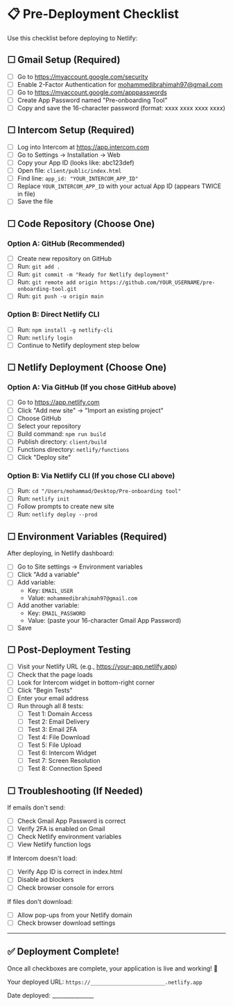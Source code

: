 # 📋 Pre-Deployment Checklist

Use this checklist before deploying to Netlify:

## ☐ Gmail Setup (Required)

- [ ] Go to https://myaccount.google.com/security
- [ ] Enable 2-Factor Authentication for mohammedibrahimah97@gmail.com
- [ ] Go to https://myaccount.google.com/apppasswords
- [ ] Create App Password named "Pre-onboarding Tool"
- [ ] Copy and save the 16-character password (format: xxxx xxxx xxxx xxxx)

## ☐ Intercom Setup (Required)

- [ ] Log into Intercom at https://app.intercom.com
- [ ] Go to Settings → Installation → Web
- [ ] Copy your App ID (looks like: abc123def)
- [ ] Open file: `client/public/index.html`
- [ ] Find line: `app_id: "YOUR_INTERCOM_APP_ID"`
- [ ] Replace `YOUR_INTERCOM_APP_ID` with your actual App ID (appears TWICE in file)
- [ ] Save the file

## ☐ Code Repository (Choose One)

### Option A: GitHub (Recommended)
- [ ] Create new repository on GitHub
- [ ] Run: `git add .`
- [ ] Run: `git commit -m "Ready for Netlify deployment"`
- [ ] Run: `git remote add origin https://github.com/YOUR_USERNAME/pre-onboarding-tool.git`
- [ ] Run: `git push -u origin main`

### Option B: Direct Netlify CLI
- [ ] Run: `npm install -g netlify-cli`
- [ ] Run: `netlify login`
- [ ] Continue to Netlify deployment step below

## ☐ Netlify Deployment (Choose One)

### Option A: Via GitHub (If you chose GitHub above)
- [ ] Go to https://app.netlify.com
- [ ] Click "Add new site" → "Import an existing project"
- [ ] Choose GitHub
- [ ] Select your repository
- [ ] Build command: `npm run build`
- [ ] Publish directory: `client/build`
- [ ] Functions directory: `netlify/functions`
- [ ] Click "Deploy site"

### Option B: Via Netlify CLI (If you chose CLI above)
- [ ] Run: `cd "/Users/mohammad/Desktop/Pre-onboarding tool"`
- [ ] Run: `netlify init`
- [ ] Follow prompts to create new site
- [ ] Run: `netlify deploy --prod`

## ☐ Environment Variables (Required)

After deploying, in Netlify dashboard:
- [ ] Go to Site settings → Environment variables
- [ ] Click "Add a variable"
- [ ] Add variable:
  - Key: `EMAIL_USER`
  - Value: `mohammedibrahimah97@gmail.com`
- [ ] Add another variable:
  - Key: `EMAIL_PASSWORD`
  - Value: (paste your 16-character Gmail App Password)
- [ ] Save

## ☐ Post-Deployment Testing

- [ ] Visit your Netlify URL (e.g., https://your-app.netlify.app)
- [ ] Check that the page loads
- [ ] Look for Intercom widget in bottom-right corner
- [ ] Click "Begin Tests"
- [ ] Enter your email address
- [ ] Run through all 8 tests:
  - [ ] Test 1: Domain Access
  - [ ] Test 2: Email Delivery
  - [ ] Test 3: Email 2FA
  - [ ] Test 4: File Download
  - [ ] Test 5: File Upload
  - [ ] Test 6: Intercom Widget
  - [ ] Test 7: Screen Resolution
  - [ ] Test 8: Connection Speed

## ☐ Troubleshooting (If Needed)

If emails don't send:
- [ ] Check Gmail App Password is correct
- [ ] Verify 2FA is enabled on Gmail
- [ ] Check Netlify environment variables
- [ ] View Netlify function logs

If Intercom doesn't load:
- [ ] Verify App ID is correct in index.html
- [ ] Disable ad blockers
- [ ] Check browser console for errors

If files don't download:
- [ ] Allow pop-ups from your Netlify domain
- [ ] Check browser download settings

---

## ✅ Deployment Complete!

Once all checkboxes are complete, your application is live and working! 🎉

Your deployed URL: `https://________________________.netlify.app`

Date deployed: _______________
